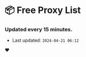 # :package: Free Proxy List
### Updated every 15 minutes.

- Last updated: `2024-04-21 06:12`

:heart:
